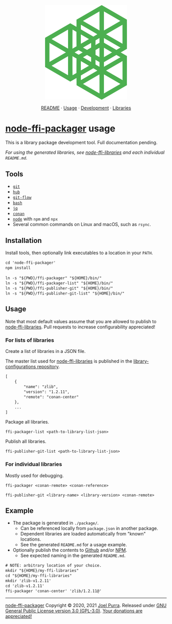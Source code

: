 <p align="center">
  <a href="https://github.com/node-ffi-packager"><img src="https://raw.githubusercontent.com/node-ffi-packager/resources/master/logotype/node-ffi-packager.svg?sanitize=true" alt="node-ffi-packager logotype, impossible cubes in green" width="256" border="0" /></a>
</p>

<p align="center">
  <a href="https://github.com/node-ffi-packager">README</a> &middot; <a href="./USAGE.md">Usage</a> &middot; <a href="./DEVELOP.md">Development</a> &middot; <a href="https://github.com/node-ffi-libraries">Libraries</a>
</p>

# [node-ffi-packager](https://github.com/node-ffi-packager) usage

This is a library package development tool. Full documentation pending.

_For using the generated libraries, see [node-ffi-libraries](https://github.com/node-ffi-libraries) and each individual `README.md`._

## Tools

- [`git`](https://git-scm.com/)
- [`hub`](https://hub.github.com/)
- [`git-flow`](https://github.com/petervanderdoes/gitflow-avh)
- [`bash`](https://www.gnu.org/software/bash/)
- [`jq`](https://stedolan.github.io/jq/)
- [`conan`](https://conan.io/)
- [`node`](https://nodejs.org/) with `npm` and `npx`
- Several common commands on Linux and macOS, such as `rsync`.

## Installation

Install tools, then optionally link executables to a location in your `PATH`.

```shell
cd 'node-ffi-packager'
npm install

ln -s "${PWD}/ffi-packager" "${HOME}/bin/"
ln -s "${PWD}/ffi-packager-list" "${HOME}/bin/"
ln -s "${PWD}/ffi-publisher-git" "${HOME}/bin/"
ln -s "${PWD}/ffi-publisher-git-list" "${HOME}/bin/"
```

## Usage

Note that most default values assume that you are allowed to publish to [node-ffi-libraries](https://github.com/node-ffi-libraries). Pull requests to increase configurability appreciated!

### For lists of libraries

Create a list of libraries in a JSON file.

The master list used for [node-ffi-libraries](https://github.com/node-ffi-libraries) is published in the [library-configurations repository](https://github.com/node-ffi-packager/library-configurations).

```shell
[
    {
        "name": "zlib",
        "version": "1.2.11",
        "remote": "conan-center"
    },
    ...
]
```

Package all libraries.

```shell
ffi-packager-list <path-to-library-list-json>
```

Publish all libraries.

```shell
ffi-publisher-git-list <path-to-library-list-json>
```

### For individual libraries

Mostly used for debugging.

```shell
ffi-packager <conan-remote> <conan-reference>
```

```shell
ffi-publisher-git <library-name> <library-version> <conan-remote>
```

## Example

- The package is generated in `./package/`.
  - Can be referenced locally from `package.json` in another package.
  - Dependent libraries are loaded automatically from "known" locations.
  - See the generated `README.md` for a usage example.
- Optionally publish the contents to [Github](https://github.com/) and/or [NPM](https://npmjs.com/).
  - See expected naming in the generated `README.md`.

```shell
# NOTE: arbitrary location of your choice.
mkdir "${HOME}/my-ffi-libraries"
cd "${HOME}/my-ffi-libraries"
mkdir 'zlib-v1.2.11'
cd 'zlib-v1.2.11'
ffi-packager 'conan-center' 'zlib/1.2.11@'
```

---

[node-ffi-packager](https://github.com/node-ffi-packager) Copyright &copy; 2020, 2021 [Joel Purra](https://joelpurra.com/). Released under [GNU General Public License version 3.0 (GPL-3.0)](https://www.gnu.org/licenses/gpl.html). [Your donations are appreciated!](https://joelpurra.com/donate/)

